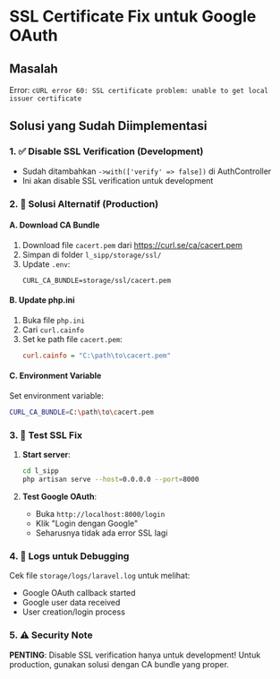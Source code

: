 # SSL Certificate Fix untuk Google OAuth

## Masalah
Error: `cURL error 60: SSL certificate problem: unable to get local issuer certificate`

## Solusi yang Sudah Diimplementasi

### 1. ✅ Disable SSL Verification (Development)
- Sudah ditambahkan `->with(['verify' => false])` di AuthController
- Ini akan disable SSL verification untuk development

### 2. 🔧 Solusi Alternatif (Production)

#### A. Download CA Bundle
1. Download file `cacert.pem` dari https://curl.se/ca/cacert.pem
2. Simpan di folder `l_sipp/storage/ssl/`
3. Update `.env`:
   ```env
   CURL_CA_BUNDLE=storage/ssl/cacert.pem
   ```

#### B. Update php.ini
1. Buka file `php.ini`
2. Cari `curl.cainfo`
3. Set ke path file `cacert.pem`:
   ```ini
   curl.cainfo = "C:\path\to\cacert.pem"
   ```

#### C. Environment Variable
Set environment variable:
```bash
CURL_CA_BUNDLE=C:\path\to\cacert.pem
```

### 3. 🚀 Test SSL Fix

1. **Start server**:
   ```bash
   cd l_sipp
   php artisan serve --host=0.0.0.0 --port=8000
   ```

2. **Test Google OAuth**:
   - Buka `http://localhost:8000/login`
   - Klik "Login dengan Google"
   - Seharusnya tidak ada error SSL lagi

### 4. 📝 Logs untuk Debugging

Cek file `storage/logs/laravel.log` untuk melihat:
- Google OAuth callback started
- Google user data received
- User creation/login process

### 5. ⚠️ Security Note

**PENTING**: Disable SSL verification hanya untuk development!
Untuk production, gunakan solusi dengan CA bundle yang proper.
